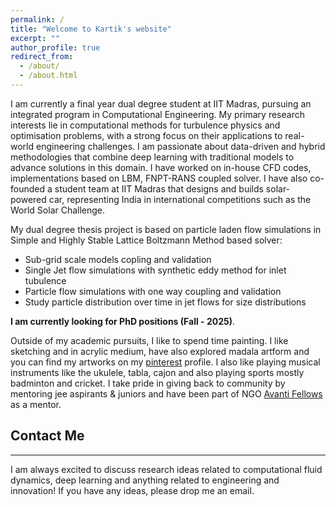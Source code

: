 ```yaml
---
permalink: /
title: "Welcome to Kartik's website"
excerpt: ""
author_profile: true
redirect_from:
  - /about/
  - /about.html
---
```


I am currently a final year dual degree student at IIT Madras, pursuing an integrated program in Computational Engineering. My primary research interests lie in computational methods for turbulence physics and optimisation problems, with a strong focus on their applications to real-world engineering challenges. I am passionate about data-driven and hybrid methodologies that combine deep learning with traditional models to advance solutions in this domain. I have worked on in-house CFD codes, implementations based on LBM, FNPT-RANS coupled solver. I have also co-founded a student team at IIT Madras that designs and builds solar-powered car, representing India in international competitions such as the World Solar Challenge.



My dual degree thesis project is based on particle laden flow simulations in Simple and Highly Stable Lattice Boltzmann Method based solver:

- Sub-grid scale models copling and validation
- Single Jet flow simulations with synthetic eddy method for inlet tubulence
- Particle flow simulations with one way coupling and validation
- Study particle distribution over time in jet flows for size distributions

**I am currently looking for PhD positions (Fall - 2025)**.


Outside of my academic pursuits, I like to spend time painting. I like sketching and in acrylic medium, have also explored madala artform and you can find my artworks on my [pinterest](https://pin.it/2c8Ym5D8z) profile.
I also like playing musical instruments like the ukulele, tabla, cajon and also playing sports mostly badminton and cricket. I take pride in giving back to community by mentoring jee aspirants & juniors and have been part of NGO [Avanti Fellows](https://www.avantifellows.org/) as a mentor. 

## Contact Me

---

I am always excited to discuss research ideas related to computational fluid dynamics, deep learning and anything related to engineering and innovation! If you have any ideas, please drop me an email.

<!---
<script type="text/javascript" id="clustrmaps" src="//cdn.clustrmaps.com/map_v2.js?cl=0e1633&w=150&t=tt&d=vuy8oJHmtOg7LUHtjdY1k-B5CjSIsQ-mzVNm9KPAL0M&co=0b4975&cmo=3acc3a&cmn=ff5353&ct=cdd4d9"></script>
-->
